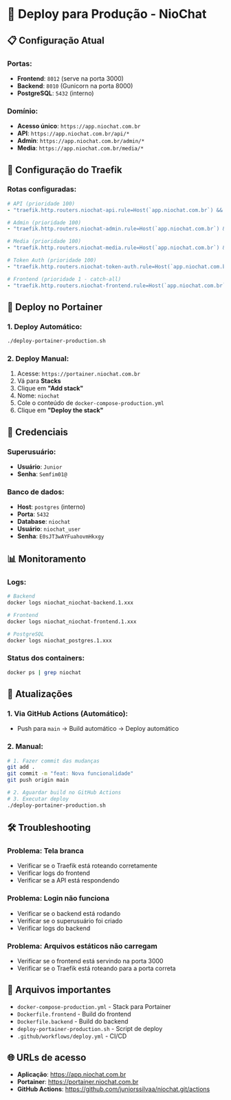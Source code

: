 # 🚀 Deploy para Produção - NioChat

## 📋 Configuração Atual

### **Portas:**
- **Frontend**: `8012` (serve na porta 3000)
- **Backend**: `8010` (Gunicorn na porta 8000)
- **PostgreSQL**: `5432` (interno)

### **Domínio:**
- **Acesso único**: `https://app.niochat.com.br`
- **API**: `https://app.niochat.com.br/api/*`
- **Admin**: `https://app.niochat.com.br/admin/*`
- **Media**: `https://app.niochat.com.br/media/*`

## 🔧 Configuração do Traefik

### **Rotas configuradas:**
```yaml
# API (prioridade 100)
- "traefik.http.routers.niochat-api.rule=Host(`app.niochat.com.br`) && PathPrefix(`/api`)"

# Admin (prioridade 100)
- "traefik.http.routers.niochat-admin.rule=Host(`app.niochat.com.br`) && PathPrefix(`/admin`)"

# Media (prioridade 100)
- "traefik.http.routers.niochat-media.rule=Host(`app.niochat.com.br`) && PathPrefix(`/media`)"

# Token Auth (prioridade 100)
- "traefik.http.routers.niochat-token-auth.rule=Host(`app.niochat.com.br`) && PathPrefix(`/api-token-auth`)"

# Frontend (prioridade 1 - catch-all)
- "traefik.http.routers.niochat-frontend.rule=Host(`app.niochat.com.br`)"
```

## 🚀 Deploy no Portainer

### **1. Deploy Automático:**
```bash
./deploy-portainer-production.sh
```

### **2. Deploy Manual:**
1. Acesse: `https://portainer.niochat.com.br`
2. Vá para **Stacks**
3. Clique em **"Add stack"**
4. Nome: `niochat`
5. Cole o conteúdo de `docker-compose-production.yml`
6. Clique em **"Deploy the stack"**

## 🔐 Credenciais

### **Superusuário:**
- **Usuário**: `Junior`
- **Senha**: `Semfim01@`

### **Banco de dados:**
- **Host**: `postgres` (interno)
- **Porta**: `5432`
- **Database**: `niochat`
- **Usuário**: `niochat_user`
- **Senha**: `E0sJT3wAYFuahovmHkxgy`

## 📊 Monitoramento

### **Logs:**
```bash
# Backend
docker logs niochat_niochat-backend.1.xxx

# Frontend
docker logs niochat_niochat-frontend.1.xxx

# PostgreSQL
docker logs niochat_postgres.1.xxx
```

### **Status dos containers:**
```bash
docker ps | grep niochat
```

## 🔄 Atualizações

### **1. Via GitHub Actions (Automático):**
- Push para `main` → Build automático → Deploy automático

### **2. Manual:**
```bash
# 1. Fazer commit das mudanças
git add .
git commit -m "feat: Nova funcionalidade"
git push origin main

# 2. Aguardar build no GitHub Actions
# 3. Executar deploy
./deploy-portainer-production.sh
```

## 🛠️ Troubleshooting

### **Problema: Tela branca**
- Verificar se o Traefik está roteando corretamente
- Verificar logs do frontend
- Verificar se a API está respondendo

### **Problema: Login não funciona**
- Verificar se o backend está rodando
- Verificar se o superusuário foi criado
- Verificar logs do backend

### **Problema: Arquivos estáticos não carregam**
- Verificar se o frontend está servindo na porta 3000
- Verificar se o Traefik está roteando para a porta correta

## 📁 Arquivos importantes

- `docker-compose-production.yml` - Stack para Portainer
- `Dockerfile.frontend` - Build do frontend
- `Dockerfile.backend` - Build do backend
- `deploy-portainer-production.sh` - Script de deploy
- `.github/workflows/deploy.yml` - CI/CD

## 🌐 URLs de acesso

- **Aplicação**: https://app.niochat.com.br
- **Portainer**: https://portainer.niochat.com.br
- **GitHub Actions**: https://github.com/juniorssilvaa/niochat.git/actions
